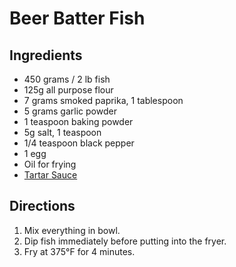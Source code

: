 # Beer Batter Fish

## Ingredients
- 450 grams / 2 lb fish
- 125g all purpose flour
- 7 grams smoked paprika, 1 tablespoon
- 5 grams garlic powder
- 1 teaspoon baking powder
- 5g salt, 1 teaspoon
- 1/4 teaspoon black pepper
- 1 egg
- Oil for frying
- [Tartar Sauce](tartar-sauce.md)

## Directions
1. Mix everything in bowl.
2. Dip fish immediately before putting into the fryer.
3. Fry at 375&deg;F for 4 minutes.
